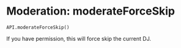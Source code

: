 Moderation: moderateForceSkip
====

```
API.moderateForceSkip()
```

If you have permission, this will force skip the current DJ.
